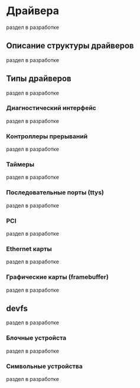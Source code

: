 # Драйвера
раздел в разработке

## Описание структуры драйверов
раздел в разработке

## Типы драйверов
раздел в разработке

### Диагностический интерфейс
раздел в разработке

### Контроллеры прерываний
раздел в разработке

### Таймеры
раздел в разработке

### Последовательные порты (ttys)
раздел в разработке

### PCI
раздел в разработке

### Ethernet карты
раздел в разработке

### Графические карты (framebuffer)
раздел в разработке

## devfs
раздел в разработке

### Блочные устройста
раздел в разработке

### Символьные устройства
раздел в разработке
